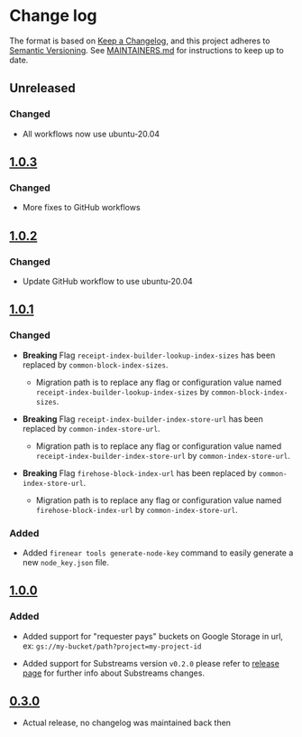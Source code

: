 # Change log

The format is based on [Keep a Changelog](https://keepachangelog.com/en/1.0.0/), and this
project adheres to [Semantic Versioning](https://semver.org/spec/v2.0.0.html). See [MAINTAINERS.md](./MAINTAINERS.md)
for instructions to keep up to date.

## Unreleased

### Changed

* All workflows now use ubuntu-20.04

## [1.0.3](https://github.com/streamingfast/firehose-near/releases/tag/v1.0.3)

### Changed

* More fixes to GitHub workflows

## [1.0.2](https://github.com/streamingfast/firehose-near/releases/tag/v1.0.2)

### Changed

* Update GitHub workflow to use ubuntu-20.04

## [1.0.1](https://github.com/streamingfast/firehose-near/releases/tag/v1.0.1)

### Changed

* **Breaking** Flag `receipt-index-builder-lookup-index-sizes` has been replaced by `common-block-index-sizes`.
    * Migration path is to replace any flag or configuration value named `receipt-index-builder-lookup-index-sizes` by `common-block-index-sizes`.

* **Breaking** Flag `receipt-index-builder-index-store-url` has been replaced by `common-index-store-url`.
    * Migration path is to replace any flag or configuration value named `receipt-index-builder-index-store-url` by `common-index-store-url`.

* **Breaking** Flag `firehose-block-index-url` has been replaced by `common-index-store-url`.
    * Migration path is to replace any flag or configuration value named `firehose-block-index-url` by `common-index-store-url`.

### Added

* Added `firenear tools generate-node-key` command to easily generate a new `node_key.json` file.

## [1.0.0](https://github.com/streamingfast/firehose-near/releases/tag/v1.0.0)

### Added

* Added support for "requester pays" buckets on Google Storage in url, ex: `gs://my-bucket/path?project=my-project-id`

* Added support for Substreams version `v0.2.0` please refer to [release page](https://github.com/streamingfast/substreams/releases/tag/v0.2.0) for further info about Substreams changes.

## [0.3.0](https://github.com/streamingfast/firehose-near/releases/tag/v0.3.0)

* Actual release, no changelog was maintained back then
